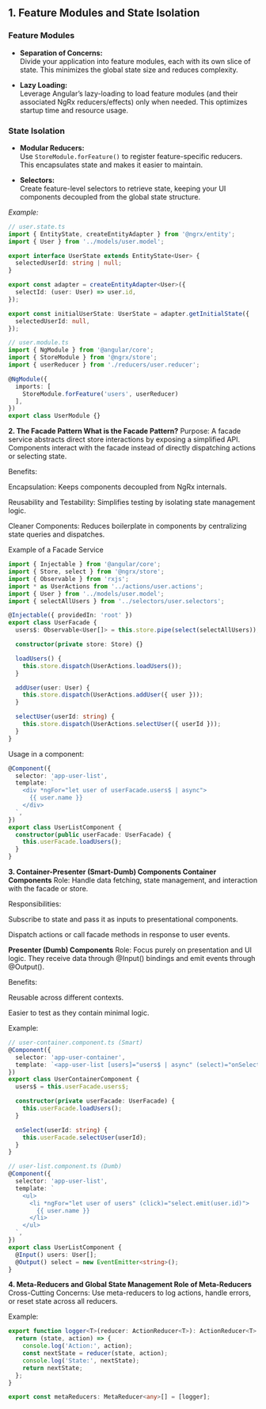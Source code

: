 ## 1. Feature Modules and State Isolation

### Feature Modules
- **Separation of Concerns:**  
  Divide your application into feature modules, each with its own slice of state. This minimizes the global state size and reduces complexity.
  
- **Lazy Loading:**  
  Leverage Angular’s lazy-loading to load feature modules (and their associated NgRx reducers/effects) only when needed. This optimizes startup time and resource usage.

### State Isolation
- **Modular Reducers:**  
  Use `StoreModule.forFeature()` to register feature-specific reducers. This encapsulates state and makes it easier to maintain.
  
- **Selectors:**  
  Create feature-level selectors to retrieve state, keeping your UI components decoupled from the global state structure.

*Example:*
```typescript
// user.state.ts
import { EntityState, createEntityAdapter } from '@ngrx/entity';
import { User } from '../models/user.model';

export interface UserState extends EntityState<User> {
  selectedUserId: string | null;
}

export const adapter = createEntityAdapter<User>({
  selectId: (user: User) => user.id,
});

export const initialUserState: UserState = adapter.getInitialState({
  selectedUserId: null,
});
```

```typescript
// user.module.ts
import { NgModule } from '@angular/core';
import { StoreModule } from '@ngrx/store';
import { userReducer } from './reducers/user.reducer';

@NgModule({
  imports: [
    StoreModule.forFeature('users', userReducer)
  ],
})
export class UserModule {}
```

**2. The Facade Pattern
What is the Facade Pattern?**
Purpose:
A facade service abstracts direct store interactions by exposing a simplified API. Components interact with the facade instead of directly dispatching actions or selecting state.

Benefits:

Encapsulation: Keeps components decoupled from NgRx internals.

Reusability and Testability: Simplifies testing by isolating state management logic.

Cleaner Components: Reduces boilerplate in components by centralizing state queries and dispatches.

Example of a Facade Service
```typescript
import { Injectable } from '@angular/core';
import { Store, select } from '@ngrx/store';
import { Observable } from 'rxjs';
import * as UserActions from '../actions/user.actions';
import { User } from '../models/user.model';
import { selectAllUsers } from '../selectors/user.selectors';

@Injectable({ providedIn: 'root' })
export class UserFacade {
  users$: Observable<User[]> = this.store.pipe(select(selectAllUsers));

  constructor(private store: Store) {}

  loadUsers() {
    this.store.dispatch(UserActions.loadUsers());
  }

  addUser(user: User) {
    this.store.dispatch(UserActions.addUser({ user }));
  }

  selectUser(userId: string) {
    this.store.dispatch(UserActions.selectUser({ userId }));
  }
}
```
Usage in a component:

```typescript
@Component({
  selector: 'app-user-list',
  template: `
    <div *ngFor="let user of userFacade.users$ | async">
      {{ user.name }}
    </div>
  `,
})
export class UserListComponent {
  constructor(public userFacade: UserFacade) {
    this.userFacade.loadUsers();
  }
} 
```

**3. Container-Presenter (Smart-Dumb) Components
Container Components**
Role:
Handle data fetching, state management, and interaction with the facade or store.

Responsibilities:

Subscribe to state and pass it as inputs to presentational components.

Dispatch actions or call facade methods in response to user events.

**Presenter (Dumb) Components**
Role:
Focus purely on presentation and UI logic. They receive data through @Input() bindings and emit events through @Output().

Benefits:

Reusable across different contexts.

Easier to test as they contain minimal logic.

Example:

```typescript
// user-container.component.ts (Smart)
@Component({
  selector: 'app-user-container',
  template: `<app-user-list [users]="users$ | async" (select)="onSelect($event)"></app-user-list>`,
})
export class UserContainerComponent {
  users$ = this.userFacade.users$;

  constructor(private userFacade: UserFacade) {
    this.userFacade.loadUsers();
  }

  onSelect(userId: string) {
    this.userFacade.selectUser(userId);
  }
}

// user-list.component.ts (Dumb)
@Component({
  selector: 'app-user-list',
  template: `
    <ul>
      <li *ngFor="let user of users" (click)="select.emit(user.id)">
        {{ user.name }}
      </li>
    </ul>
  `,
})
export class UserListComponent {
  @Input() users: User[];
  @Output() select = new EventEmitter<string>();
} 
```

**4. Meta-Reducers and Global State Management
Role of Meta-Reducers**
Cross-Cutting Concerns:
Use meta-reducers to log actions, handle errors, or reset state across all reducers.

Example:
```typescript
export function logger<T>(reducer: ActionReducer<T>): ActionReducer<T> {
  return (state, action) => {
    console.log('Action:', action);
    const nextState = reducer(state, action);
    console.log('State:', nextState);
    return nextState;
  };
}

export const metaReducers: MetaReducer<any>[] = [logger]; 
```